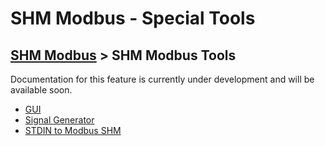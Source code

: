 # SHM Modbus - Special Tools

[SHM Modbus](../index.md) > SHM Modbus Tools
---

Documentation for this feature is currently under development and will be available soon.

- [GUI](gui/index.md)
- [Signal Generator](signal_gen/index.md)
- [STDIN to Modbus SHM](stdin_to_modbus_shm/index.md)
